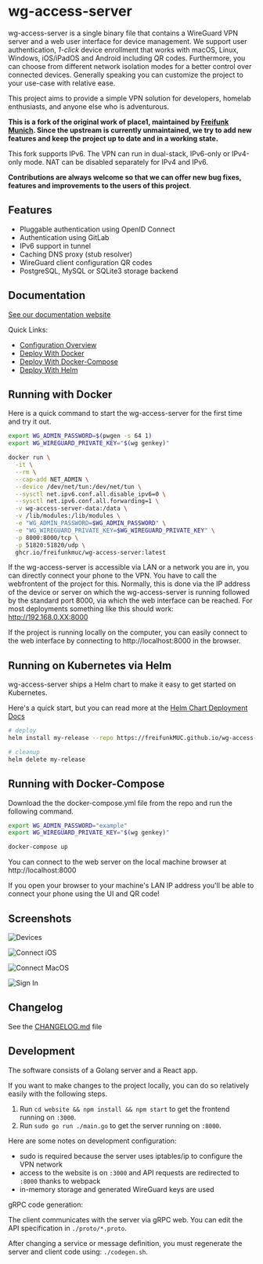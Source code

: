 # wg-access-server

wg-access-server is a single binary file that contains a WireGuard
VPN server and a web user interface for device management. We support user authentication,
_1-click_ device enrollment that works with macOS, Linux, Windows, iOS/iPadOS and Android
including QR codes. Furthermore, you can choose from different network isolation modes for a
better control over connected devices. Generally speaking you can customize the project
to your use-case with relative ease.

This project aims to provide a simple VPN solution for developers,
homelab enthusiasts, and anyone else who is adventurous.

**This is a fork of the original work of place1, maintained by [Freifunk Munich](https://ffmuc.net/).
Since the upstream is currently unmaintained, we try to add new features and keep the project up to date and in a working state.**

This fork supports IPv6. The VPN can run in dual-stack, IPv6-only or IPv4-only mode.
NAT can be disabled separately for IPv4 and IPv6.

**Contributions are always welcome so that we can offer new bug fixes, features and improvements to the users of this project**.

## Features

- Pluggable authentication using OpenID Connect
- Authentication using GitLab
- IPv6 support in tunnel
- Caching DNS proxy (stub resolver)
- WireGuard client configuration QR codes
- PostgreSQL, MySQL or SQLite3 storage backend

## Documentation

[See our documentation website](https://www.freie-netze.org/wg-access-server/)

Quick Links:

- [Configuration Overview](https://www.freie-netze.org/wg-access-server/2-configuration/)
- [Deploy With Docker](https://www.freie-netze.org/wg-access-server/deployment/1-docker/)
- [Deploy With Docker-Compose](https://www.freie-netze.org/wg-access-server/deployment/2-docker-compose/)
- [Deploy With Helm](https://www.freie-netze.org/wg-access-server/deployment/3-kubernetes/)

## Running with Docker

Here is a quick command to start the wg-access-server for the first time and try it out.

```bash
export WG_ADMIN_PASSWORD=$(pwgen -s 64 1)
export WG_WIREGUARD_PRIVATE_KEY="$(wg genkey)"

docker run \
  -it \
  --rm \
  --cap-add NET_ADMIN \
  --device /dev/net/tun:/dev/net/tun \
  --sysctl net.ipv6.conf.all.disable_ipv6=0 \
  --sysctl net.ipv6.conf.all.forwarding=1 \
  -v wg-access-server-data:/data \
  -v /lib/modules:/lib/modules \
  -e "WG_ADMIN_PASSWORD=$WG_ADMIN_PASSWORD" \
  -e "WG_WIREGUARD_PRIVATE_KEY=$WG_WIREGUARD_PRIVATE_KEY" \
  -p 8000:8000/tcp \
  -p 51820:51820/udp \
  ghcr.io/freifunkmuc/wg-access-server:latest
```

If the wg-access-server is accessible via LAN or a network you are in, you can directly connect your phone to the VPN. You have to call the webfrontent of the project for this. Normally, this is done via the IP address of the device or server on which the wg-access-server is running followed by the standard port 8000, via which the web interface can be reached. For most deployments something like this should work: http://192.168.0.XX:8000

If the project is running locally on the computer, you can easily connect to the web interface by connecting to http://localhost:8000 in the browser.

## Running on Kubernetes via Helm

wg-access-server ships a Helm chart to make it easy to get started on
Kubernetes.

Here's a quick start, but you can read more at the [Helm Chart Deployment Docs](https://freifunkMUC.github.io/wg-access-server/deployment/3-kubernetes/)

```bash
# deploy
helm install my-release --repo https://freifunkMUC.github.io/wg-access-server wg-access-server

# cleanup
helm delete my-release
```

## Running with Docker-Compose

Download the the docker-compose.yml file from the repo and run the following command.

```bash
export WG_ADMIN_PASSWORD="example"
export WG_WIREGUARD_PRIVATE_KEY="$(wg genkey)"

docker-compose up
```

You can connect to the web server on the local machine browser at http://localhost:8000

If you open your browser to your machine's LAN IP address you'll be able
to connect your phone using the UI and QR code!

## Screenshots

![Devices](https://github.com/freifunkMUC/wg-access-server/raw/master/screenshots/devices.png)

![Connect iOS](https://github.com/freifunkMUC/wg-access-server/raw/master/screenshots/connect-mobile.png)

![Connect MacOS](https://github.com/freifunkMUC/wg-access-server/raw/master/screenshots/connect-desktop.png)

![Sign In](https://github.com/freifunkMUC/wg-access-server/raw/master/screenshots/signin.png)

## Changelog

See the [CHANGELOG.md](https://github.com/freifunkMUC/wg-access-server/blob/master/CHANGELOG.md) file

## Development

The software consists of a Golang server and a React app.

If you want to make changes to the project locally, you can do so relatively easily with the following steps.

1. Run `cd website && npm install && npm start` to get the frontend running on `:3000`.
2. Run `sudo go run ./main.go` to get the server running on `:8000`.

Here are some notes on development configuration:

- sudo is required because the server uses iptables/ip to configure the VPN network
- access to the website is on `:3000` and API requests are redirected to `:8000` thanks to webpack
- in-memory storage and generated WireGuard keys are used

gRPC code generation:

The client communicates with the server via gRPC web. You can edit the API specification in `./proto/*.proto`.

After changing a service or message definition, you must regenerate the server and client code using: `./codegen.sh`.
